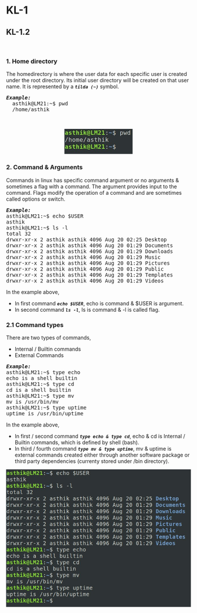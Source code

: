 # **KL-1**
## **KL-1.2**
<br>

### 1. **Home directory** 

The homedirectory is where the user data for each specific user is created under the root directory. Its initial user directory will be created on that user name. It is represented by a ***`tilda (~)`*** symbol.
<pre>
<b><i>Example:</i></b>
  asthik@LM21:~$ pwd  
  /home/asthik
</pre>
<br>
<p align="center">
<img src=images\linux\Fig_1.1.jpg>
</p>

### 2. **Command & Arguments**  

Commands in linux has specific command argument or no arguments & sometimes a flag with a command. The argument provides input to the command. Flags modify the operation of a command and are sometimes called options or switch.
<pre>
<b><i>Example:</i></b>
asthik@LM21:~$ echo $USER
asthik
asthik@LM21:~$ ls -l
total 32
drwxr-xr-x 2 asthik asthik 4096 Aug 20 02:25 Desktop
drwxr-xr-x 2 asthik asthik 4096 Aug 20 01:29 Documents
drwxr-xr-x 2 asthik asthik 4096 Aug 20 01:29 Downloads
drwxr-xr-x 2 asthik asthik 4096 Aug 20 01:29 Music
drwxr-xr-x 2 asthik asthik 4096 Aug 20 01:29 Pictures
drwxr-xr-x 2 asthik asthik 4096 Aug 20 01:29 Public
drwxr-xr-x 2 asthik asthik 4096 Aug 20 01:29 Templates
drwxr-xr-x 2 asthik asthik 4096 Aug 20 01:29 Videos
</pre>
In the example above,
* In first command ***`echo $USER`***, echo is command & $USER is argument.
* In second command ***`ls -l`***, ls is command & -l is called flag.
### 2.1 **Command types**  

There are two types of commands,  
* Internal / Builtin commands
* External Commands
<pre>
<b><i>Example:</i></b>
asthik@LM21:~$ type echo
echo is a shell builtin
asthik@LM21:~$ type cd
cd is a shell builtin
asthik@LM21:~$ type mv
mv is /usr/bin/mv
asthik@LM21:~$ type uptime
uptime is /usr/bin/uptime
</pre>
In the example above,
* In first / second command ***`type echo & type cd`***, echo & cd is Internal / Builtin commands, which is defined by shell (bash).
* In third / fourth command ***`type mv & type uptime`***, mv & uptime is external commands created either through another software package or third party dependencies (currenty stored under /bin directory).
<p align="center">
<img src=images\linux\Fig_1.2.jpg>
</p>